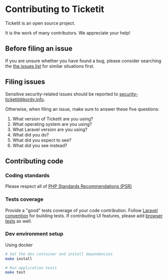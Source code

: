 # Contributing to Ticketit

Ticketit is an open source project.

It is the work of many contributors. We appreciate your help!


## Before filing an issue

If you are unsure whether you have found a bug, please consider searching the [the issues list](
https://github.com/thekordy/ticketit/issues) for similar situations first.


## Filing issues

Sensitive security-related issues should be reported to [security-ticketit@kordy.info](
mailto:security-ticketit@kordy.info).

Otherwise, when filing an issue, make sure to answer these five questions:

1. What version of Ticketit are you using?
2. What operating system are you using?
3. What Laravel version are you using?
4. What did you do?
5. What did you expect to see?
6. What did you see instead?


## Contributing code

### Coding standards

Please respect all of [PHP Standards Recommendations (PSR)](https://www.php-fig.org/psr/) 


### Tests coverage

Provide a "good" tests coverage of your code contribution. Follow [Laravel convention](
https://laravel.com/docs/master/testing) for building tests. 
If contributing UI features, please add [browser tests](https://laravel.com/docs/master/dusk) as well.

### Dev environment setup

Using docker

````bash
# Set the dev container and install dependencies
make install

# Run application tests
make test
````
